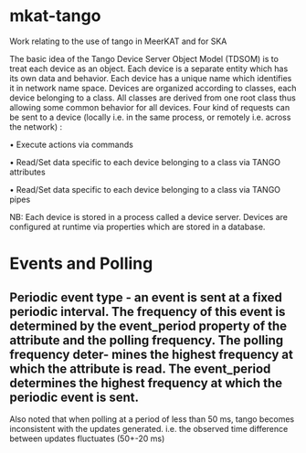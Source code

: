 # mkat-tango

Work relating to the use of tango in MeerKAT and for SKA

The basic idea of the Tango Device Server Object Model (TDSOM) is to treat each device as an object. 
Each device is a separate entity which has its own data and behavior. Each device has a unique name 
which identifies it in network name space. Devices are organized according to classes, each device 
belonging to a class. All classes are derived from one root class thus allowing some common behavior 
for all devices. Four kind of requests can be sent to a device (locally i.e. in the same process, or 
remotely i.e. across the network) :

• Execute actions via commands

• Read/Set data specific to each device belonging to a class via TANGO attributes

• Read/Set data specific to each device belonging to a class via TANGO pipes

NB: Each device is stored in a process called a device server. Devices are configured at runtime via properties
which are stored in a database.

Events and Polling
==================
Periodic event type - an event is sent at a fixed periodic interval. The frequency of this event is determined by
the event_period property of the attribute and the polling frequency. The polling frequency deter-
mines the highest frequency at which the attribute is read. The event_period determines the highest
frequency at which the periodic event is sent.
------------------------------------------------------------
Also noted that when polling at a period of less than 50 ms, tango becomes inconsistent with the updates generated. i.e. the observed time difference between updates fluctuates (50+-20 ms)
